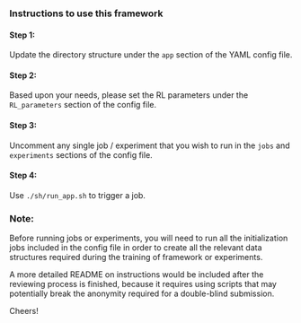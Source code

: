 ### Instructions to use this framework

#### Step 1: 
Update the directory structure under the `app` section of the YAML config file.

#### Step 2: 
Based upon your needs, please set the RL parameters under the `RL_parameters` section of the config file.

#### Step 3: 
Uncomment any single job / experiment that you wish to run in the `jobs` and `experiments` sections of the config file.

#### Step 4: 
Use `./sh/run_app.sh` to trigger a job.

### Note: 
Before running jobs or experiments, you will need to run all the initialization jobs included in the config file
in order to create all the relevant data structures required during the training of framework or experiments.

A more detailed README on instructions would be included after the reviewing process is finished, because it requires using
scripts that may potentially break the anonymity required for a double-blind submission.

Cheers!
